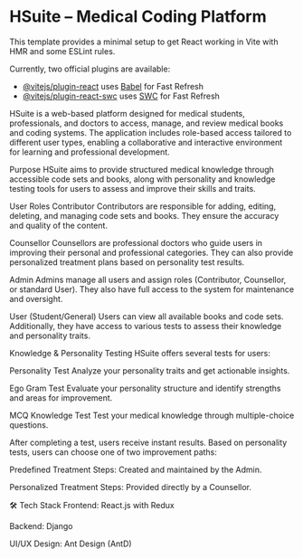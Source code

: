 # HSuite  – Medical Coding Platform

This template provides a minimal setup to get React working in Vite with HMR and some ESLint rules.

Currently, two official plugins are available:

- [@vitejs/plugin-react](https://github.com/vitejs/vite-plugin-react/blob/main/packages/plugin-react/README.md) uses [Babel](https://babeljs.io/) for Fast Refresh
- [@vitejs/plugin-react-swc](https://github.com/vitejs/vite-plugin-react-swc) uses [SWC](https://swc.rs/) for Fast Refresh

HSuite is a web-based platform designed for medical students, professionals, and doctors to access, manage, and review medical books and coding systems. The application includes role-based access tailored to different user types, enabling a collaborative and interactive environment for learning and professional development.

Purpose
HSuite aims to provide structured medical knowledge through accessible code sets and books, along with personality and knowledge testing tools for users to assess and improve their skills and traits.

 User Roles
Contributor
Contributors are responsible for adding, editing, deleting, and managing code sets and books. They ensure the accuracy and quality of the content.

Counsellor
Counsellors are professional doctors who guide users in improving their personal and professional categories. They can also provide personalized treatment plans based on personality test results.

Admin
Admins manage all users and assign roles (Contributor, Counsellor, or standard User). They also have full access to the system for maintenance and oversight.

User (Student/General)
Users can view all available books and code sets. Additionally, they have access to various tests to assess their knowledge and personality traits.

 Knowledge & Personality Testing
HSuite offers several tests for users:

Personality Test
Analyze your personality traits and get actionable insights.

Ego Gram Test
Evaluate your personality structure and identify strengths and areas for improvement.

MCQ Knowledge Test
Test your medical knowledge through multiple-choice questions.

After completing a test, users receive instant results. Based on personality tests, users can choose one of two improvement paths:

Predefined Treatment Steps: Created and maintained by the Admin.

Personalized Treatment Steps: Provided directly by a Counsellor.

🛠️ Tech Stack
Frontend: React.js with Redux

Backend: Django

UI/UX Design: Ant Design (AntD)